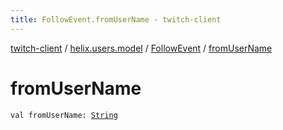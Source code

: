 ```yaml
---
title: FollowEvent.fromUserName - twitch-client
---
```


[twitch-client](../../index.html) / [helix.users.model](../index.html) / [FollowEvent](index.html) / [fromUserName](./from-user-name.html)

# fromUserName

`val fromUserName: `[`String`](https://kotlinlang.org/api/latest/jvm/stdlib/kotlin/-string/index.html)